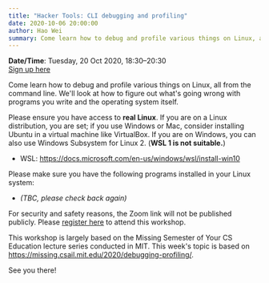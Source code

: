 ```yaml
---
title: "Hacker Tools: CLI debugging and profiling"
date: 2020-10-06 20:00:00
author: Hao Wei
summary: Come learn how to debug and profile various things on Linux, all from the command line.
---
```


**Date/Time**: Tuesday, 20 Oct 2020, 18:30&ndash;20:30<br />
[Sign up here][1]

Come learn how to debug and profile various things on Linux, all from the command line. We'll look at how to figure out what's going wrong with programs you write and the operating system itself.

Please ensure you have access to **real Linux**. If you are on a Linux distribution, you are set; if you use Windows or Mac, consider installing Ubuntu in a virtual machine like VirtualBox. If you are on Windows, you can also use Windows Subsystem for Linux 2. (**WSL 1 is not suitable.**)

- WSL: https://docs.microsoft.com/en-us/windows/wsl/install-win10

Please make sure you have the following programs installed in your Linux system:

- *(TBC, please check back again)*

For security and safety reasons, the Zoom link will not be published publicly. Please [register here][1] to attend this workshop.

This workshop is largely based on the Missing Semester of Your CS Education lecture series conducted in MIT. This week's topic is based on https://missing.csail.mit.edu/2020/debugging-profiling/.

See you there!

[1]: https://docs.google.com/forms/d/e/1FAIpQLSd7J3douCEYaUKhhX1Z6UPuxQGQce_Fi1m2dsNnclc8uIRisQ/viewform
